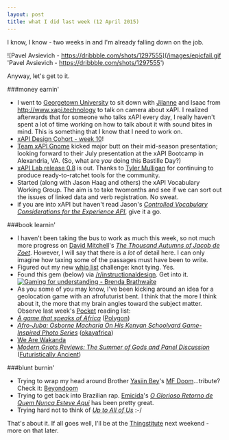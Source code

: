 ```yaml
---
layout: post
title: what I did last week (12 April 2015)
---
```


I know, I know - two weeks in and I'm already falling down on the job.

![Pavel Avsievich - https://dribbble.com/shots/1297555](/images/epicfail.gif 'Pavel Avsievich - https://dribbble.com/shots/1297555')

Anyway, let's get to it.

###money earnin'

* I went to [Georgetown University](https://cct.georgetown.edu/) to sit down with [Jilanne](http://www.jilannedoom.com/research/) and Isaac from http://www.xapi.technology to talk on camera about xAPI. I realized afterwards that for someone who talks xAPI every day, I really haven't spent a lot of time working on how to talk about it with sound bites in mind. This is something that I know that I need to work on.
* [xAPI Design Cohort - week 10](https://groups.google.com/a/adlnet.gov/forum/#!forum/xapi-design)! 
 * [Team xAPI Gnome](https://twitter.com/xapignome) kicked major butt on their mid-season presentation; looking forward to their July presentation at the xAPI Bootcamp in Alexandria, VA. (So, what are *you* doing this Bastille Day?) 
 * [xAPI Lab release 0.8](https://github.com/adlnet/xapi-lab) is out. Thanks to [Tyler Mulligan](https://twitter.com/TylerADL) for continuing to produce ready-to-ratchet tools for the community.
* Started (along with Jason Haag and others) the xAPI Vocabulary Working Group. The aim is to take twomonths and see if we can sort out the issues of linked data and verb registration. No sweat.
 * if you are into xAPI but haven't read Jason's [*Controlled Vocabulary Considerations for the Experience API*](https://docs.google.com/a/adlnet.gov/document/d/1zBPKryuF1tXHTI-AYjXd0ctdWoq4o4P-Uq9SAhJfus0/edit?pli=1#), give it a go.

###book learnin'
* I haven't been taking the bus to work as much this week, so not much more progress on [David Mitchell](http://en.wikipedia.org/wiki/David_Mitchell_%28author%29)'s [*The Thousand Autumns of Jacob de Zoet*](http://en.wikipedia.org/wiki/The_Thousand_Autumns_of_Jacob_de_Zoet). However, I will say that there is a *lot* of detail here. I can only imagine how taxing some of the passages must have been to write.
* Figured out my new [whip list](http://craigwiggins.github.io/the-whip/) challenge: knot tying. Yes.
* Found this gem (below) via [/r/instructionaldesign](http://www.reddit.com/r/instructionaldesign). Get into it.
[![Gaming for understanding - Brenda Brathwaite](http://img.youtube.com/vi/lH83NyjoXbU/0.jpg)](http://www.youtube.com/watch?v=lH83NyjoXbU)
* As you some of you may know, I've been kicking around an idea for a geolocation game with an afrofuturist bent. I think that the more I think about it, the more that my brain angles toward the subject matter. Observe last week's [Pocket](http://www.getpocket.com) reading list:
 * [*A game that speaks of Africa*](http://www.polygon.com/2015/3/30/8297515/africa-draft) ([Polygon](http://www.polygon.com/2015/3/30/8297515/africa-draft))
 * [*Afro-Juba: Osborne Macharia On His Kenyan Schoolyard Game-Inspired Photo Series*](http://www.okayafrica.com/news/afro-juba-kenyan-photographer-osborne-macharia) ([okayafrica](http://www.okayafrica.com/news/afro-juba-kenyan-photographer-osborne-macharia))
 * [We Are Wakanda](http://www.wearewakanda.com/)
 * [*Modern Griots Reviews: The Summer of Gods and Panel Discussion*](http://futuristicallyancient.com/2014/10/29/modern-griots-reviews-the-summer-of-gods-and-panel-discussion/) ([Futuristically Ancient](http://futuristicallyancient.com/about-page/))

###blunt burnin'
* Trying to wrap my head around Brother [Yasiin Bey](http://en.wikipedia.org/wiki/Mos_Def)'s [MF Doom](http://en.wikipedia.org/wiki/MF_Doom)...tribute? Check it: [Beyondoom](https://www.youtube.com/playlist?list=PLiWxhIGRxPrAnv3VtZKU9g1vGnlhq78VM)
* Trying to get back into Brazilian rap. [Emicida](http://en.wikipedia.org/wiki/Emicida)'s [*O Glorioso Retorno de Quem Nunca Esteve Aqui*](http://en.wikipedia.org/wiki/O_Glorioso_Retorno_de_Quem_Nunca_Esteve_Aqui) has been pretty great.
* Trying hard not to think of [*Up to All of Us*](http://uptoallof.us/) :-/

That's about it. If all goes well, I'll be at the [Thingstitute](http://mcinnovationlab.com/tag/thingstitute/) next weekend - more on that later.